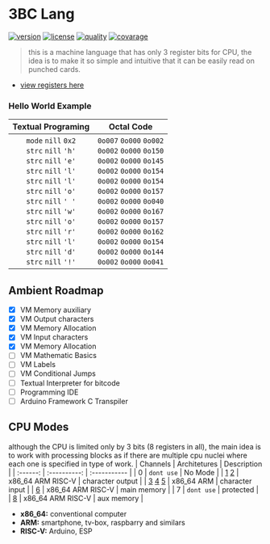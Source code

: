 3BC Lang
========
[![version](https://img.shields.io/github/v/release/rodrigodornelles/3bc-lang?sort=semver)](https://github.com/RodrigoDornelles/3bc-lang/releases)
[![license](https://img.shields.io/github/license/rodrigodornelles/3bc-lang)](https://github.com/RodrigoDornelles/3bc-lang/blob/master/LICENSE.txt) 
[![quality](https://app.codacy.com/project/badge/Grade/10888eee2fbc460b8ddb7476b0aceb23)](https://www.codacy.com/gh/RodrigoDornelles/3bc-lang/dashboard?utm_source=github.com&amp;utm_medium=referral&amp;utm_content=RodrigoDornelles/3bc-lang&amp;utm_campaign=Badge_Grade)
[![covarage](https://codecov.io/gh/RodrigoDornelles/3bc-lang/branch/master/graph/badge.svg?token=FS152PL31C)](https://codecov.io/gh/RodrigoDornelles/3bc-lang)

> this is a machine language that has only 3 register bits for CPU, the idea is to make it so simple and intuitive that it can be easily read on punched cards.


* [view registers here](https://github.com/RodrigoDornelles/3bc-lang/blob/master/INSTRUCTIONS.md)


### Hello World Example ###
| Textual Programing | Octal Code |
| :----------------: | :--------: |
| `mode` `nill` `0x2`<br/>`strc` `nill` `'h'`<br/>`strc` `nill` `'e'`<br/>`strc` `nill` `'l'`<br/>`strc` `nill` `'l'`<br/>`strc` `nill` `'o'`<br/>`strc` `nill` `' '`<br/>`strc` `nill` `'w'`<br/>`strc` `nill` `'o'`<br/>`strc` `nill` `'r'`<br/>`strc` `nill` `'l'`<br/>`strc` `nill` `'d'`<br/>`strc` `nill` `'!'`  | `0o007` `0o000` `0o002`<br/>`0o002` `0o000` `0o150`<br/>`0o002` `0o000` `0o145`<br/>`0o002` `0o000` `0o154`<br/>`0o002` `0o000` `0o154`<br/>`0o002` `0o000` `0o157`<br/>`0o002` `0o000` `0o040`<br/>`0o002` `0o000` `0o167`<br/>`0o002` `0o000` `0o157`<br/>`0o002` `0o000` `0o162`<br/>`0o002` `0o000` `0o154`<br/>`0o002` `0o000` `0o144`<br/>`0o002` `0o000` `0o041` |

## Ambient Roadmap ##

 - [X] VM Memory auxiliary
 - [X] VM Output characters
 - [X] VM Memory Allocation 
 - [X] VM Input characters
 - [X] VM Memory Allocation 
 - [ ] VM Mathematic Basics
 - [ ] VM Labels
 - [ ] VM Conditional Jumps
 - [ ] Textual Interpreter for bitcode
 - [ ] Programming IDE
 - [ ] Arduino Framework C Transpiler 

## CPU Modes ##
although the CPU is limited only by 3 bits (8 registers in all), the main idea is to work with processing blocks as if there are multiple cpu nuclei where each one is specified in type of work.
| Channels | Architetures | Description |
| :------: | :----------: | :----------- |
| 0 | `dont use` | No Mode |
| [1](https://github.com/RodrigoDornelles/3bc-lang/blob/master/INSTRUCTIONS.md#debug-mode-1) [2](https://github.com/RodrigoDornelles/3bc-lang/blob/master/INSTRUCTIONS.md#string-mode-2) | x86_64 ARM RISC-V | character output |
| [3](https://github.com/RodrigoDornelles/3bc-lang/blob/master/INSTRUCTIONS.md#input-mode-3) [4](https://github.com/RodrigoDornelles/3bc-lang/blob/master/INSTRUCTIONS.md#input-silent-mode-4) [5](https://github.com/RodrigoDornelles/3bc-lang/blob/master/INSTRUCTIONS.md#input-silent-mode-4) |  x86_64 ARM | character input |
| [6](https://github.com/RodrigoDornelles/3bc-lang/blob/master/INSTRUCTIONS.md#memory-mode-6) | x86_64 ARM RISC-V | main memory |
| 7 | `dont use` | protected |
| [8](https://github.com/RodrigoDornelles/3bc-lang/blob/master/INSTRUCTIONS.md#memory-aux-mode-8) | x86_64 ARM RISC-V | aux memory |
 * **x86_64:** conventional computer
 * **ARM:** smartphone, tv-box, raspbarry and similars
 * **RISC-V:** Arduino, ESP
